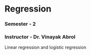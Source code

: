 # Regression
### Semester - 2
### Instructor - Dr. Vinayak Abrol
Linear regression and logistic regression
